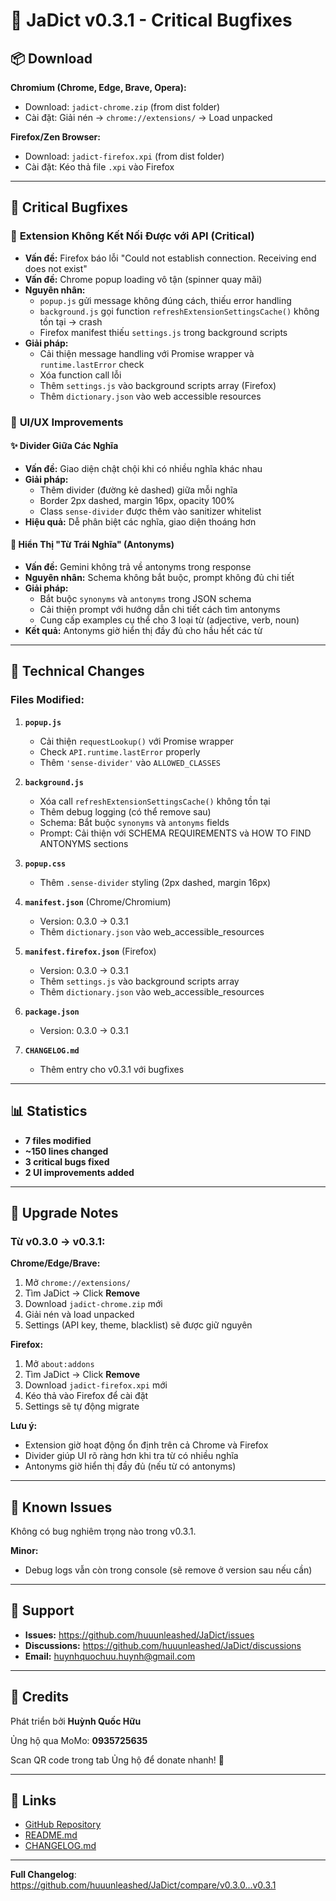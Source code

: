# 🐛 JaDict v0.3.1 - Critical Bugfixes

## 📦 Download

**Chromium (Chrome, Edge, Brave, Opera):**
- Download: `jadict-chrome.zip` (from dist folder)
- Cài đặt: Giải nén → `chrome://extensions/` → Load unpacked

**Firefox/Zen Browser:**
- Download: `jadict-firefox.xpi` (from dist folder)
- Cài đặt: Kéo thả file `.xpi` vào Firefox

---

## 🐛 Critical Bugfixes

### 🔴 **Extension Không Kết Nối Được với API** (Critical)
- **Vấn đề:** Firefox báo lỗi "Could not establish connection. Receiving end does not exist"
- **Vấn đề:** Chrome popup loading vô tận (spinner quay mãi)
- **Nguyên nhân:** 
  - `popup.js` gửi message không đúng cách, thiếu error handling
  - `background.js` gọi function `refreshExtensionSettingsCache()` không tồn tại → crash
  - Firefox manifest thiếu `settings.js` trong background scripts
- **Giải pháp:**
  - Cải thiện message handling với Promise wrapper và `runtime.lastError` check
  - Xóa function call lỗi
  - Thêm `settings.js` vào background scripts array (Firefox)
  - Thêm `dictionary.json` vào web accessible resources

### 🎨 **UI/UX Improvements**

#### ✨ Divider Giữa Các Nghĩa
- **Vấn đề:** Giao diện chật chội khi có nhiều nghĩa khác nhau
- **Giải pháp:** 
  - Thêm divider (đường kẻ dashed) giữa mỗi nghĩa
  - Border 2px dashed, margin 16px, opacity 100%
  - Class `sense-divider` được thêm vào sanitizer whitelist
- **Hiệu quả:** Dễ phân biệt các nghĩa, giao diện thoáng hơn

#### 📝 Hiển Thị "Từ Trái Nghĩa" (Antonyms)
- **Vấn đề:** Gemini không trả về antonyms trong response
- **Nguyên nhân:** Schema không bắt buộc, prompt không đủ chi tiết
- **Giải pháp:**
  - Bắt buộc `synonyms` và `antonyms` trong JSON schema
  - Cải thiện prompt với hướng dẫn chi tiết cách tìm antonyms
  - Cung cấp examples cụ thể cho 3 loại từ (adjective, verb, noun)
- **Kết quả:** Antonyms giờ hiển thị đầy đủ cho hầu hết các từ

---

## 🔧 Technical Changes

### Files Modified:
1. **`popup.js`**
   - Cải thiện `requestLookup()` với Promise wrapper
   - Check `API.runtime.lastError` properly
   - Thêm `'sense-divider'` vào `ALLOWED_CLASSES`

2. **`background.js`**
   - Xóa call `refreshExtensionSettingsCache()` không tồn tại
   - Thêm debug logging (có thể remove sau)
   - Schema: Bắt buộc `synonyms` và `antonyms` fields
   - Prompt: Cải thiện với SCHEMA REQUIREMENTS và HOW TO FIND ANTONYMS sections

3. **`popup.css`**
   - Thêm `.sense-divider` styling (2px dashed, margin 16px)

4. **`manifest.json`** (Chrome/Chromium)
   - Version: 0.3.0 → 0.3.1
   - Thêm `dictionary.json` vào web_accessible_resources

5. **`manifest.firefox.json`** (Firefox)
   - Version: 0.3.0 → 0.3.1
   - Thêm `settings.js` vào background scripts array
   - Thêm `dictionary.json` vào web_accessible_resources

6. **`package.json`**
   - Version: 0.3.0 → 0.3.1

7. **`CHANGELOG.md`**
   - Thêm entry cho v0.3.1 với bugfixes

---

## 📊 Statistics

- **7 files modified**
- **~150 lines changed**
- **3 critical bugs fixed**
- **2 UI improvements added**

---

## 📝 Upgrade Notes

### Từ v0.3.0 → v0.3.1:

**Chrome/Edge/Brave:**
1. Mở `chrome://extensions/`
2. Tìm JaDict → Click **Remove**
3. Download `jadict-chrome.zip` mới
4. Giải nén và load unpacked
5. Settings (API key, theme, blacklist) sẽ được giữ nguyên

**Firefox:**
1. Mở `about:addons`
2. Tìm JaDict → Click **Remove**
3. Download `jadict-firefox.xpi` mới
4. Kéo thả vào Firefox để cài đặt
5. Settings sẽ tự động migrate

**Lưu ý:**
- Extension giờ hoạt động ổn định trên cả Chrome và Firefox
- Divider giúp UI rõ ràng hơn khi tra từ có nhiều nghĩa
- Antonyms giờ hiển thị đầy đủ (nếu từ có antonyms)

---

## 🐛 Known Issues

Không có bug nghiêm trọng nào trong v0.3.1.

**Minor:**
- Debug logs vẫn còn trong console (sẽ remove ở version sau nếu cần)

---

## 💬 Support

- **Issues:** https://github.com/huuunleashed/JaDict/issues
- **Discussions:** https://github.com/huuunleashed/JaDict/discussions
- **Email:** huynhquochuu.huynh@gmail.com

---

## 🙏 Credits

Phát triển bởi **Huỳnh Quốc Hữu**

Ủng hộ qua MoMo: **0935725635**

Scan QR code trong tab Ủng hộ để donate nhanh! 💙

---

## 🔗 Links

- [GitHub Repository](https://github.com/huuunleashed/JaDict)
- [README.md](https://github.com/huuunleashed/JaDict/blob/main/README.md)
- [CHANGELOG.md](https://github.com/huuunleashed/JaDict/blob/main/CHANGELOG.md)

---

**Full Changelog**: https://github.com/huuunleashed/JaDict/compare/v0.3.0...v0.3.1
